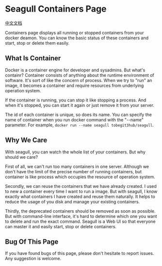 
# Seagull Containers Page

[中文文档](2014-10-15-seagull-containers-page-zh.md)

Containers page displays all running or stopped containers from your docker deamon. You can know the basic status of these containers and start, stop or delete them easily.

## What Is Container

Docker is a container engine for developer and sysadmins. But what's containr? Container consists of anything about the runtime environment of software. It's sort of like the concern of process. When we try to "run" an image, it becomes a container and require resources from underlying operation system.

If the container is running, you can stop it like stopping a process. And when it's stopped, you can start it again or just remove it from your server.

The id of each container is unique, so does its name. You can specify the name of container when you run docker command with the "--name" parameter. For example, `docker run --name seagull tobegit3hub/seagull`.

## Why We Care

With seagull, you can watch the whole list of your containers. But why should we care?

First of all, we can't run too many containers in one server. Although we don't have the limit of the precise number of running containers, but container is like process which occupies the resource of operation system.

Secondly, we can reuse the containers that we have already created. I used to new a container every time I want to run a image. But with seagull, I know exactly what containers I have created and reuse them naturally. It helps to reduce the usage of you disk and manage your existing containers.

Thirdly, the deprecated containers should be removed as soon as possible. But with command-line interface, it's hard to determine which one you want to delete and run the exact command. Seagull is a Web UI so that everyone can master it and easily start, stop or delete containers.

## Bug Of This Page

If you have found bugs of this page, please don't hesitate to report issues. Any suggestion is welcome.
